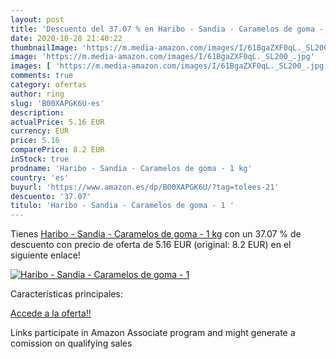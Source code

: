 ```yaml
---
layout: post
title: 'Descuento del 37.07 % en Haribo - Sandia - Caramelos de goma - 1 '
date: 2020-10-28 21:40:22
thumbnailImage: 'https://m.media-amazon.com/images/I/61BgaZXF0qL._SL200_.jpg'
image: 'https://m.media-amazon.com/images/I/61BgaZXF0qL._SL200_.jpg'
images: [ 'https://m.media-amazon.com/images/I/61BgaZXF0qL._SL200_.jpg' ]
comments: true
category: ofertas
author: ring
slug: 'B00XAPGK6U-es'
description:
actualPrice: 5.16 EUR
currency: EUR
price: 5.16
comparePrice: 8.2 EUR
inStock: true
prodname: 'Haribo - Sandia - Caramelos de goma - 1 kg'
country: 'es'
buyurl: 'https://www.amazon.es/dp/B00XAPGK6U/?tag=tolees-21'
descuento: '37.07'
titulo: 'Haribo - Sandia - Caramelos de goma - 1 '
---
```


Tienes [Haribo - Sandia - Caramelos de goma - 1 kg](https://www.amazon.es/dp/B00XAPGK6U/?tag=tolees-21) con un 37.07 % de descuento con precio de oferta de 5.16 EUR (original: 8.2 EUR) en el siguiente enlace!

[![Haribo - Sandia - Caramelos de goma - 1 ](https://m.media-amazon.com/images/I/61BgaZXF0qL._SL200_.jpg)](https://www.amazon.es/dp/B00XAPGK6U/?tag=tolees-21)

Características principales:


[Accede a la oferta!!](https://www.amazon.es/dp/B00XAPGK6U/?tag=tolees-21)

Links participate in Amazon Associate program and might generate a comission on qualifying sales


